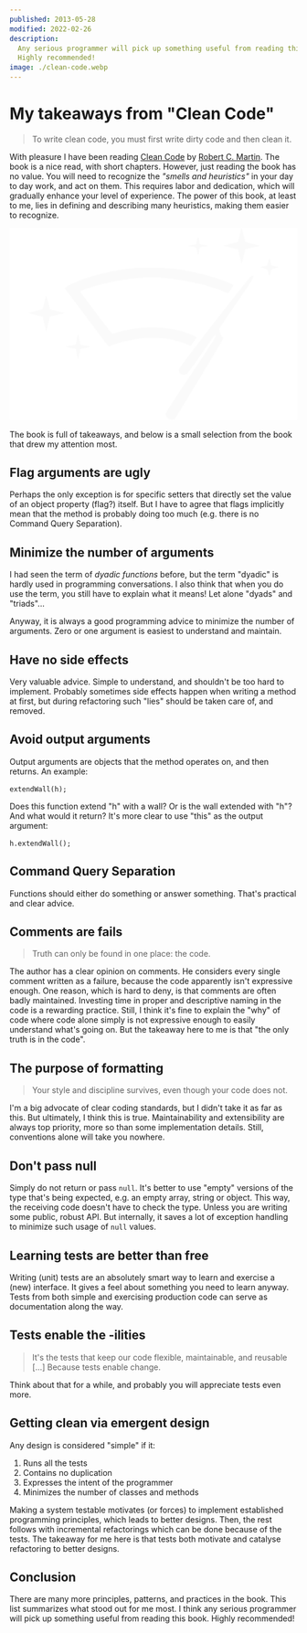 ```yaml
---
published: 2013-05-28
modified: 2022-02-26
description:
  Any serious programmer will pick up something useful from reading this book.
  Highly recommended!
image: ./clean-code.webp
---
```


# My takeaways from "Clean Code"

> To write clean code, you must first write dirty code and then clean it.

With pleasure I have been reading [Clean Code][1] by [Robert C. Martin][2]. The
book is a nice read, with short chapters. However, just reading the book has no
value. You will need to recognize the _"smells and heuristics"_ in your day to
day work, and act on them. This requires labor and dedication, which will
gradually enhance your level of experience. The power of this book, at least to
me, lies in defining and describing many heuristics, making them easier to
recognize.

![clean-code][3]

The book is full of takeaways, and below is a small selection from the book that
drew my attention most.

## Flag arguments are ugly

Perhaps the only exception is for specific setters that directly set the value
of an object property (flag?) itself. But I have to agree that flags implicitly
mean that the method is probably doing too much (e.g. there is no Command Query
Separation).

## Minimize the number of arguments

I had seen the term of _dyadic functions_ before, but the term "dyadic" is
hardly used in programming conversations. I also think that when you do use the
term, you still have to explain what it means! Let alone "dyads" and "triads"...

Anyway, it is always a good programming advice to minimize the number of
arguments. Zero or one argument is easiest to understand and maintain.

## Have no side effects

Very valuable advice. Simple to understand, and shouldn't be too hard to
implement. Probably sometimes side effects happen when writing a method at
first, but during refactoring such "lies" should be taken care of, and removed.

## Avoid output arguments

Output arguments are objects that the method operates on, and then returns. An
example:

    extendWall(h);

Does this function extend "h" with a wall? Or is the wall extended with "h"? And
what would it return? It's more clear to use "this" as the output argument:

    h.extendWall();

## Command Query Separation

Functions should either do something or answer something. That's practical and
clear advice.

## Comments are fails

> Truth can only be found in one place: the code.

The author has a clear opinion on comments. He considers every single comment
written as a failure, because the code apparently isn't expressive enough. One
reason, which is hard to deny, is that comments are often badly maintained.
Investing time in proper and descriptive naming in the code is a rewarding
practice. Still, I think it's fine to explain the "why" of code where code alone
simply is not expressive enough to easily understand what's going on. But the
takeaway here to me is that "the only truth is in the code".

## The purpose of formatting

> Your style and discipline survives, even though your code does not.

I'm a big advocate of clear coding standards, but I didn't take it as far as
this. But ultimately, I think this is true. Maintainability and extensibility
are always top priority, more so than some implementation details. Still,
conventions alone will take you nowhere.

## Don't pass null

Simply do not return or pass `null`. It's better to use "empty" versions of the
type that's being expected, e.g. an empty array, string or object. This way, the
receiving code doesn't have to check the type. Unless you are writing some
public, robust API. But internally, it saves a lot of exception handling to
minimize such usage of `null` values.

## Learning tests are better than free

Writing (unit) tests are an absolutely smart way to learn and exercise a (new)
interface. It gives a feel about something you need to learn anyway. Tests from
both simple and exercising production code can serve as documentation along the
way.

## Tests enable the -ilities

> It's the tests that keep our code flexible, maintainable, and reusable \[...]
> Because tests enable change.

Think about that for a while, and probably you will appreciate tests even more.

## Getting clean via emergent design

Any design is considered "simple" if it:

1.  Runs all the tests
2.  Contains no duplication
3.  Expresses the intent of the programmer
4.  Minimizes the number of classes and methods

Making a system testable motivates (or forces) to implement established
programming principles, which leads to better designs. Then, the rest follows
with incremental refactorings which can be done because of the tests. The
takeaway for me here is that tests both motivate and catalyse refactoring to
better designs.

## Conclusion

There are many more principles, patterns, and practices in the book. This list
summarizes what stood out for me most. I think any serious programmer will pick
up something useful from reading this book. Highly recommended!

[1]:
  http://www.amazon.com/Clean-Code-Handbook-Software-Craftsmanship/dp/0132350882
[2]: http://en.wikipedia.org/wiki/Robert_Cecil_Martin
[3]: ./clean-code.svg
